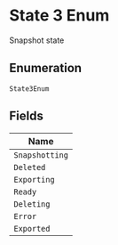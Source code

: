 
# State 3 Enum

Snapshot state

## Enumeration

`State3Enum`

## Fields

| Name |
|  --- |
| `Snapshotting` |
| `Deleted` |
| `Exporting` |
| `Ready` |
| `Deleting` |
| `Error` |
| `Exported` |

